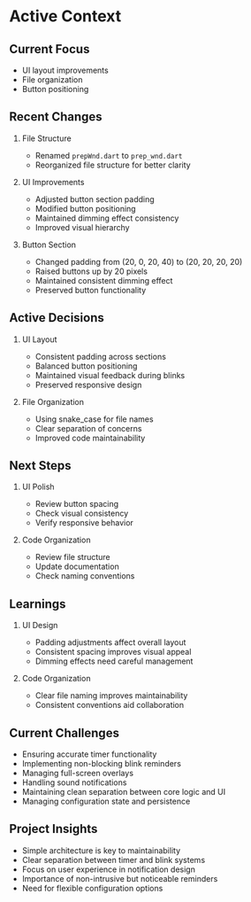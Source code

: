 # Active Context

## Current Focus
- UI layout improvements
- File organization
- Button positioning

## Recent Changes
1. File Structure
   - Renamed `prepWnd.dart` to `prep_wnd.dart`
   - Reorganized file structure for better clarity

2. UI Improvements
   - Adjusted button section padding
   - Modified button positioning
   - Maintained dimming effect consistency
   - Improved visual hierarchy

3. Button Section
   - Changed padding from (20, 0, 20, 40) to (20, 20, 20, 20)
   - Raised buttons up by 20 pixels
   - Maintained consistent dimming effect
   - Preserved button functionality

## Active Decisions
1. UI Layout
   - Consistent padding across sections
   - Balanced button positioning
   - Maintained visual feedback during blinks
   - Preserved responsive design

2. File Organization
   - Using snake_case for file names
   - Clear separation of concerns
   - Improved code maintainability

## Next Steps
1. UI Polish
   - Review button spacing
   - Check visual consistency
   - Verify responsive behavior

2. Code Organization
   - Review file structure
   - Update documentation
   - Check naming conventions

## Learnings
1. UI Design
   - Padding adjustments affect overall layout
   - Consistent spacing improves visual appeal
   - Dimming effects need careful management

2. Code Organization
   - Clear file naming improves maintainability
   - Consistent conventions aid collaboration

## Current Challenges
- Ensuring accurate timer functionality
- Implementing non-blocking blink reminders
- Managing full-screen overlays
- Handling sound notifications
- Maintaining clean separation between core logic and UI
- Managing configuration state and persistence

## Project Insights
- Simple architecture is key to maintainability
- Clear separation between timer and blink systems
- Focus on user experience in notification design
- Importance of non-intrusive but noticeable reminders
- Need for flexible configuration options 